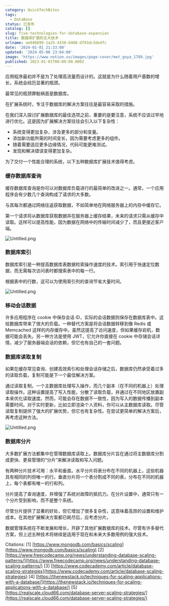 ```yaml
---
category: QuickTechBites
tags:
  - DataBase
status: 已发布
catalog: []
slug: five-technologies-for-database-expansion
title: 数据库扩展的五大技术
urlname: ae048899-1a25-4338-8408-df93dc3de4fc
date: '2024-01-01 21:33:00'
updated: '2024-05-08 23:04:00'
image: 'https://www.notion.so/images/page-cover/met_goya_1789.jpg'
published: 2023-01-01T08:00:00.000Z
---
```


应用程序最初并不是为了处理高流量而设计的。这就是为什么随着用户基数的增长，系统会经历显著的瓶颈。


最常见的瓶颈罪魁祸首是数据库。


在扩展系统时，专注于数据库的解决方案往往是最容易采取的措施。


在我们深入探讨扩展数据库的最佳选项之前，重要的是要注意，系统不应该过早地进行优化。这是因为扩展解决方案往往会引入以下复杂性：

- 系统变得更加复杂，涉及更多的部分和变量。
- 添加新功能所需的时间变长，因为需要考虑更多的组件。
- 随着需要适应更多边缘情况，代码可能更难测试。
- 发现和解决错误变得更加复杂。

为了交付一个性能合理的系统，以下五种数据库扩展技术值得考虑。


### **缓存数据库查询**


缓存数据库查询是你可以对数据库负载进行的最简单的改进之一。通常，一个应用程序会有少数几个查询构成了请求的大多数。


与其每次都通过网络往返获取数据，不如简单地在网络服务器上的内存中缓存它。


第一个请求将从数据库获取数据并在服务器上缓存结果，未来的请求只需从缓存中读取。这样可以提高性能，因为数据在网络中的传输时间减少了，而且更接近客户端。


![Untitled.png](https://prod-files-secure.s3.us-west-2.amazonaws.com/5d24fe63-e567-4804-86f9-9fdc62e13082/90ccd300-8cb4-4392-a93f-76f7d0b7f352/Untitled.png?X-Amz-Algorithm=AWS4-HMAC-SHA256&X-Amz-Content-Sha256=UNSIGNED-PAYLOAD&X-Amz-Credential=ASIAZI2LB4665DE3BOE6%2F20250223%2Fus-west-2%2Fs3%2Faws4_request&X-Amz-Date=20250223T053610Z&X-Amz-Expires=3600&X-Amz-Security-Token=IQoJb3JpZ2luX2VjENX%2F%2F%2F%2F%2F%2F%2F%2F%2F%2FwEaCXVzLXdlc3QtMiJGMEQCIDpAWUFiHmhwKzfpdOR5AlpXxRJXyxlJhGxfY87EnQ1tAiBgAHJkO1kh7y70XvskkMuHLCBmpO6yq%2FY1ThPYGS5AICqIBAj%2B%2F%2F%2F%2F%2F%2F%2F%2F%2F%2F8BEAAaDDYzNzQyMzE4MzgwNSIMCxYN1okeWIcevQo1KtwD%2FYW7dNePM%2BWnvTD7CSTuYz9Nj6uKRDoMPw4RFo3B96Qf6gIehSyKP%2By1ecmISHhuR%2Bt3OG%2B%2ByGMGhZqCNme%2BgbDDRUxCEgPN6bDvzoOKJXuOPVRMORgqRXQ8%2FS0Nf%2FHkpm17QOLVfB4yI%2BdbFCO3XV6UdgWo7uZzmC8RbbC%2BAPGKOCoClunrHz3HTXD%2FgAulD95J3oYFrAjPbM31VLeVw1c9puH2qimWkGpi57unSY6Lq76AsrVTE8NKdJ5ktOiyTTqyC%2Bm2eeHzZCYELrcAO7V1djjDPtuejkMp9CzeaYj%2FdVFUTatKbV1Fws2Bc3NO%2FdaHNcAr3F6tDK%2B0tIPOitetL%2FsEDD%2Fd5DRZUEX0DqCWx2wbkIEDf1ngulGdixXlo3z%2Bh%2Bi78ZFJPOzwvO9TIF%2F97otpVvAcrXvX2opTqqxXxj6qF38%2Bkm56hxtF%2B9HWjj5zHDAL1z4ZnAVZh7CZQhxELjmY3TTtyT72LUCJjOzU3wQCn3XWYZr0JlnE%2FQifdxemGfL07vHlObsNMg4xK2lDddmdcvGAatJ08MS%2BUQJcfSAyoxpsSLpj3A9ceKoSEC1KIjSc2WWt8GKExp48tgyTEynoPp5RjLm3o6lggaG8eW2EOWYsb54wzIswv8vqvQY6pgE8pg2GnorJr8IuUvoHREsAxlBmFx0PEUQr4NLIxefEtzAClMzTR5tIVfTaOVwr3oGiXOLN2SYvE1ZA6UaY1NSFhRrpxjHnuemkAdqWGNg8NQ2cVF%2BHmdATesdaBvWN6cu0UKjy%2FIC1qSP8YaM8MDvubrz2k0usz9qRXE1CI2gFt8Dapq9tLKaX47pLrAYHZZG4x%2FbQ42IRmztCEulyO02xFi07dQZg&X-Amz-Signature=8d11004164edcadc2d9751665e2482854d31fd01722e0fb06c07ae4122aeecb5&X-Amz-SignedHeaders=host&x-id=GetObject)


### **数据库索引**


数据库索引是一种提高数据库表数据检索操作速度的技术。索引用于快速定位数据，而无需每次访问表时都搜索表中的每一行。


根据表中的行数，这可以为使用索引列的查询节省大量时间。


![Untitled.png](https://prod-files-secure.s3.us-west-2.amazonaws.com/5d24fe63-e567-4804-86f9-9fdc62e13082/d4109739-24f9-4adf-abd6-8eec0d12f3c8/Untitled.png?X-Amz-Algorithm=AWS4-HMAC-SHA256&X-Amz-Content-Sha256=UNSIGNED-PAYLOAD&X-Amz-Credential=ASIAZI2LB4665DE3BOE6%2F20250223%2Fus-west-2%2Fs3%2Faws4_request&X-Amz-Date=20250223T053610Z&X-Amz-Expires=3600&X-Amz-Security-Token=IQoJb3JpZ2luX2VjENX%2F%2F%2F%2F%2F%2F%2F%2F%2F%2FwEaCXVzLXdlc3QtMiJGMEQCIDpAWUFiHmhwKzfpdOR5AlpXxRJXyxlJhGxfY87EnQ1tAiBgAHJkO1kh7y70XvskkMuHLCBmpO6yq%2FY1ThPYGS5AICqIBAj%2B%2F%2F%2F%2F%2F%2F%2F%2F%2F%2F8BEAAaDDYzNzQyMzE4MzgwNSIMCxYN1okeWIcevQo1KtwD%2FYW7dNePM%2BWnvTD7CSTuYz9Nj6uKRDoMPw4RFo3B96Qf6gIehSyKP%2By1ecmISHhuR%2Bt3OG%2B%2ByGMGhZqCNme%2BgbDDRUxCEgPN6bDvzoOKJXuOPVRMORgqRXQ8%2FS0Nf%2FHkpm17QOLVfB4yI%2BdbFCO3XV6UdgWo7uZzmC8RbbC%2BAPGKOCoClunrHz3HTXD%2FgAulD95J3oYFrAjPbM31VLeVw1c9puH2qimWkGpi57unSY6Lq76AsrVTE8NKdJ5ktOiyTTqyC%2Bm2eeHzZCYELrcAO7V1djjDPtuejkMp9CzeaYj%2FdVFUTatKbV1Fws2Bc3NO%2FdaHNcAr3F6tDK%2B0tIPOitetL%2FsEDD%2Fd5DRZUEX0DqCWx2wbkIEDf1ngulGdixXlo3z%2Bh%2Bi78ZFJPOzwvO9TIF%2F97otpVvAcrXvX2opTqqxXxj6qF38%2Bkm56hxtF%2B9HWjj5zHDAL1z4ZnAVZh7CZQhxELjmY3TTtyT72LUCJjOzU3wQCn3XWYZr0JlnE%2FQifdxemGfL07vHlObsNMg4xK2lDddmdcvGAatJ08MS%2BUQJcfSAyoxpsSLpj3A9ceKoSEC1KIjSc2WWt8GKExp48tgyTEynoPp5RjLm3o6lggaG8eW2EOWYsb54wzIswv8vqvQY6pgE8pg2GnorJr8IuUvoHREsAxlBmFx0PEUQr4NLIxefEtzAClMzTR5tIVfTaOVwr3oGiXOLN2SYvE1ZA6UaY1NSFhRrpxjHnuemkAdqWGNg8NQ2cVF%2BHmdATesdaBvWN6cu0UKjy%2FIC1qSP8YaM8MDvubrz2k0usz9qRXE1CI2gFt8Dapq9tLKaX47pLrAYHZZG4x%2FbQ42IRmztCEulyO02xFi07dQZg&X-Amz-Signature=6fcd30325a668b3856df7a80d8cbc10e75042d3e5e5dd69dbc3f62e52135d318&X-Amz-SignedHeaders=host&x-id=GetObject)


### **移动会话数据**


许多应用程序在 cookie 中保存会话 ID，实际的会话数据则保存在数据库表中。这给数据库带来了很大的负载。一种替代方案是将会话数据转移到像 Redis 或 Memcached 这样的内存缓存中。虽然这提高了访问速度，但如果缓存宕机，数据可能会丢失。另一种方法是使用 JWT，它允许你直接在 cookie 中存储会话详情，减少了服务器端会话的依赖，但它也有自己的一套问题。


### **数据库读取复制**


如果在缓存常见查询、创建高效索引和处理会话存储之后，数据库仍然承受着过多的读取负载，复制可能是下一个最佳解决方案。


通过读取复制，一个主数据库处理写入操作，而几个副本（在不同的机器上）处理读取操作。这种设置提高了写入性能，分散了读取负载，并通过在不同地区放置副本来优化读取速度。然而，可能会存在数据不一致性，因为写入的数据传播到副本需要时间。对于实时更新，比如立即渲染个人资料，你可以从主数据库读取。尽管读取复制提供了强大的扩展优势，但它也有复杂性。在尝试更简单的解决方案后，再考虑这种方法。


![Untitled.png](https://prod-files-secure.s3.us-west-2.amazonaws.com/5d24fe63-e567-4804-86f9-9fdc62e13082/24928cbe-8502-42c3-8c51-57b72171cc67/Untitled.png?X-Amz-Algorithm=AWS4-HMAC-SHA256&X-Amz-Content-Sha256=UNSIGNED-PAYLOAD&X-Amz-Credential=ASIAZI2LB4665DE3BOE6%2F20250223%2Fus-west-2%2Fs3%2Faws4_request&X-Amz-Date=20250223T053610Z&X-Amz-Expires=3600&X-Amz-Security-Token=IQoJb3JpZ2luX2VjENX%2F%2F%2F%2F%2F%2F%2F%2F%2F%2FwEaCXVzLXdlc3QtMiJGMEQCIDpAWUFiHmhwKzfpdOR5AlpXxRJXyxlJhGxfY87EnQ1tAiBgAHJkO1kh7y70XvskkMuHLCBmpO6yq%2FY1ThPYGS5AICqIBAj%2B%2F%2F%2F%2F%2F%2F%2F%2F%2F%2F8BEAAaDDYzNzQyMzE4MzgwNSIMCxYN1okeWIcevQo1KtwD%2FYW7dNePM%2BWnvTD7CSTuYz9Nj6uKRDoMPw4RFo3B96Qf6gIehSyKP%2By1ecmISHhuR%2Bt3OG%2B%2ByGMGhZqCNme%2BgbDDRUxCEgPN6bDvzoOKJXuOPVRMORgqRXQ8%2FS0Nf%2FHkpm17QOLVfB4yI%2BdbFCO3XV6UdgWo7uZzmC8RbbC%2BAPGKOCoClunrHz3HTXD%2FgAulD95J3oYFrAjPbM31VLeVw1c9puH2qimWkGpi57unSY6Lq76AsrVTE8NKdJ5ktOiyTTqyC%2Bm2eeHzZCYELrcAO7V1djjDPtuejkMp9CzeaYj%2FdVFUTatKbV1Fws2Bc3NO%2FdaHNcAr3F6tDK%2B0tIPOitetL%2FsEDD%2Fd5DRZUEX0DqCWx2wbkIEDf1ngulGdixXlo3z%2Bh%2Bi78ZFJPOzwvO9TIF%2F97otpVvAcrXvX2opTqqxXxj6qF38%2Bkm56hxtF%2B9HWjj5zHDAL1z4ZnAVZh7CZQhxELjmY3TTtyT72LUCJjOzU3wQCn3XWYZr0JlnE%2FQifdxemGfL07vHlObsNMg4xK2lDddmdcvGAatJ08MS%2BUQJcfSAyoxpsSLpj3A9ceKoSEC1KIjSc2WWt8GKExp48tgyTEynoPp5RjLm3o6lggaG8eW2EOWYsb54wzIswv8vqvQY6pgE8pg2GnorJr8IuUvoHREsAxlBmFx0PEUQr4NLIxefEtzAClMzTR5tIVfTaOVwr3oGiXOLN2SYvE1ZA6UaY1NSFhRrpxjHnuemkAdqWGNg8NQ2cVF%2BHmdATesdaBvWN6cu0UKjy%2FIC1qSP8YaM8MDvubrz2k0usz9qRXE1CI2gFt8Dapq9tLKaX47pLrAYHZZG4x%2FbQ42IRmztCEulyO02xFi07dQZg&X-Amz-Signature=7ea4895fc6d09c5b318298bd01e983032ffab35f8cd6e757ad7f0a3a7c10083f&X-Amz-SignedHeaders=host&x-id=GetObject)


### **数据库分片**


大多数扩展方法都集中在管理数据库读取上。数据库分片旨在通过将主数据库分割成更快、更易管理的“分片”来解决读取和写入问题。


有两种分片技术可用：水平和垂直。水平分片将表分布在不同的机器上，这些机器具有相同的列但唯一的行。垂直分片将一个表分割成不同的表，分布在不同的机器上，每个表都有唯一的行和列。


分片提高了查询速度，并增强了系统对故障的抵抗力。在分片设置中，通常只有一个分片受到影响，而不是整个系统。


尽管分片提供了显著的好处，但它增加了很多复杂性，这意味着高昂的设置和维护成本。在其他扩展解决方案都已耗尽后，应考虑分片。


数据管理系统在不断发展和增长，开辟了其他扩展数据库的技术。尽管有许多替代方案，但上述五种技术将继续是适用于现在和未来大多数用例的强大技术。


Citations:
[1] [https://www.mongodb.com/basics/scaling](https://www.mongodb.com/basics/scaling)
[2] [https://www.freecodecamp.org/news/understanding-database-scaling-patterns/](https://www.freecodecamp.org/news/understanding-database-scaling-patterns/)
[3] [https://www.codecademy.com/article/database-scaling-strategies](https://www.codecademy.com/article/database-scaling-strategies)
[4] [https://thenewstack.io/techniques-for-scaling-applications-with-a-database/](https://thenewstack.io/techniques-for-scaling-applications-with-a-database/)
[5] [https://realscale.cloud66.com/database-server-scaling-strategies/](https://realscale.cloud66.com/database-server-scaling-strategies/)


